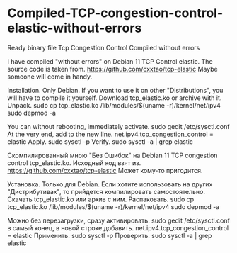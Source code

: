# Compiled-TCP-congestion-control-elastic-without-errors
Ready binary file Tcp Congestion Control Compiled without errors

I have compiled "without errors" on Debian 11 TCP Control elastic. The source code is taken from. https://github.com/cxxtao/tcp-elastic
Maybe someone will come in handy.

Installation.
Only Debian.
If you want to use it on other "Distributions", you will have to compile it yourself.
Download tcp_elastic.ko or archive with it. Unpack. sudo cp tcp_elastic.ko /lib/modules/$(uname -r)/kernel/net/ipv4 sudo depmod -a

You can without rebooting, immediately activate. sudo gedit /etc/sysctl.conf At the very end, add to the new line. net.ipv4.tcp_congestion_control = elastic Apply. sudo sysctl -p Verify. sudo sysctl -a | grep elastic

Скомпилированный мною "Без Ошибок" на Debian 11 TCP congestion control tcp_elastic.ko. Исходный код взят из. https://github.com/cxxtao/tcp-elastic Может кому-то пригодится.

Установка.
Только для Debian.
Если хотите использовать на других "Дистрибутивах", то прийдется компилировать самостоятельно.
Скачать tcp_elastic.ko или архив с ним.
Распаковать.
sudo cp tcp_elastic.ko /lib/modules/$(uname -r)/kernel/net/ipv4
sudo depmod -a

Можно без перезагрузки, сразу активировать. sudo gedit /etc/sysctl.conf в самый конец, в новой строке добавить. net.ipv4.tcp_congestion_control = elastic Применить. sudo sysctl -p Проверить. sudo sysctl -a | grep elastic
